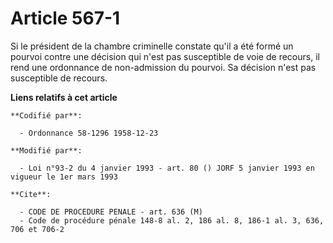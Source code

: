 # Article 567-1

Si le président de la chambre criminelle constate qu'il a été formé un pourvoi contre une décision qui n'est pas susceptible
de voie de recours, il rend une ordonnance de non-admission du pourvoi. Sa décision n'est pas susceptible de recours.

**Liens relatifs à cet article**

	**Codifié par**:

	  - Ordonnance 58-1296 1958-12-23

	**Modifié par**:

	  - Loi n°93-2 du 4 janvier 1993 - art. 80 () JORF 5 janvier 1993 en vigueur le 1er mars 1993

	**Cite**:

	  - CODE DE PROCEDURE PENALE - art. 636 (M)
	  - Code de procédure pénale 148-8 al. 2, 186 al. 8, 186-1 al. 3, 636, 706 et 706-2
